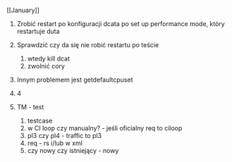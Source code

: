 [[January]]

1. Zrobić restart po konfiguracji dcata po set up performance mode, który restartuje duta
2. Sprawdzić czy da się nie robić restartu po teście
	1. wtedy kill dcat
	2. zwolnić cory
3. Innym problemem jest getdefaultcpuset
4. 4





1. TM - test
	1. testcase
	2. w CI loop czy manualny? - jeśli oficialny req to ciloop
	3. pl3 czy pl4 - traffic to pl3
	4. req - rs i/lub w xml
	5. czy nowy czy istniejący - nowy